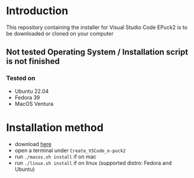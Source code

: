 # Introduction
This repository containing the installer for Visual Studio Code EPuck2 is to be downloaded or cloned on your computer

## Not tested Operating System / Installation script is not finished
### Tested on
- Ubuntu 22.04
- Fedora 39
- MacOS Ventura

# Installation method
- download [here](https://github.com/EPFL-MICRO-315/Create_VSCode_e-puck2/archive/refs/heads/dev.zip)
- open a terminal under `Create_VSCode_e-puck2`
- run `./macos.sh install` if on mac
- run `./linux.sh install` if on linux (supported distro: Fedora and Ubuntu)